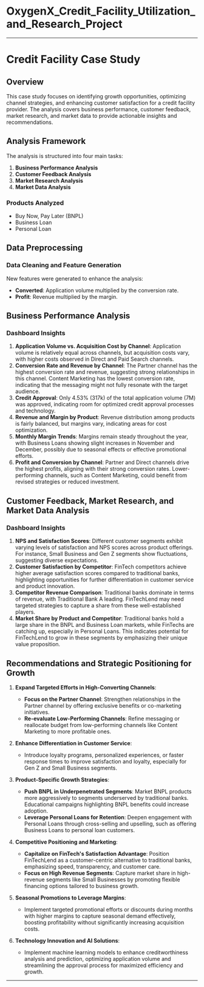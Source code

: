 # OxygenX_Credit_Facility_Utilization_and_Research_Project
---

# Credit Facility Case Study

## Overview

This case study focuses on identifying growth opportunities, optimizing channel strategies, and enhancing customer satisfaction for a credit facility provider. The analysis covers business performance, customer feedback, market research, and market data to provide actionable insights and recommendations.

## Analysis Framework

The analysis is structured into four main tasks:

1. **Business Performance Analysis**
2. **Customer Feedback Analysis**
3. **Market Research Analysis**
4. **Market Data Analysis**

### Products Analyzed

- Buy Now, Pay Later (BNPL)
- Business Loan
- Personal Loan

## Data Preprocessing

### Data Cleaning and Feature Generation

New features were generated to enhance the analysis:

- **Converted**: Application volume multiplied by the conversion rate.
- **Profit**: Revenue multiplied by the margin.

## Business Performance Analysis

### Dashboard Insights

1. **Application Volume vs. Acquisition Cost by Channel**: Application volume is relatively equal across channels, but acquisition costs vary, with higher costs observed in Direct and Paid Search channels.
2. **Conversion Rate and Revenue by Channel**: The Partner channel has the highest conversion rate and revenue, suggesting strong relationships in this channel. Content Marketing has the lowest conversion rate, indicating that the messaging might not fully resonate with the target audience.
3. **Credit Approval**: Only 4.53% (317k) of the total application volume (7M) was approved, indicating room for optimized credit approval processes and technology.
4. **Revenue and Margin by Product**: Revenue distribution among products is fairly balanced, but margins vary, indicating areas for cost optimization.
5. **Monthly Margin Trends**: Margins remain steady throughout the year, with Business Loans showing slight increases in November and December, possibly due to seasonal effects or effective promotional efforts.
6. **Profit and Conversion by Channel**: Partner and Direct channels drive the highest profits, aligning with their strong conversion rates. Lower-performing channels, such as Content Marketing, could benefit from revised strategies or reduced investment.

## Customer Feedback, Market Research, and Market Data Analysis

### Dashboard Insights

1. **NPS and Satisfaction Scores**: Different customer segments exhibit varying levels of satisfaction and NPS scores across product offerings. For instance, Small Business and Gen Z segments show fluctuations, suggesting diverse expectations.
2. **Customer Satisfaction by Competitor**: FinTech competitors achieve higher average satisfaction scores compared to traditional banks, highlighting opportunities for further differentiation in customer service and product innovation.
3. **Competitor Revenue Comparison**: Traditional banks dominate in terms of revenue, with Traditional Bank A leading. FinTechLend may need targeted strategies to capture a share from these well-established players.
4. **Market Share by Product and Competitor**: Traditional banks hold a large share in the BNPL and Business Loan markets, while FinTechs are catching up, especially in Personal Loans. This indicates potential for FinTechLend to grow in these segments by emphasizing their unique value proposition.

## Recommendations and Strategic Positioning for Growth

1. **Expand Targeted Efforts in High-Converting Channels**:
   - **Focus on the Partner Channel**: Strengthen relationships in the Partner channel by offering exclusive benefits or co-marketing initiatives.
   - **Re-evaluate Low-Performing Channels**: Refine messaging or reallocate budget from low-performing channels like Content Marketing to more profitable ones.

2. **Enhance Differentiation in Customer Service**:
   - Introduce loyalty programs, personalized experiences, or faster response times to improve satisfaction and loyalty, especially for Gen Z and Small Business segments.

3. **Product-Specific Growth Strategies**:
   - **Push BNPL in Underpenetrated Segments**: Market BNPL products more aggressively to segments underserved by traditional banks. Educational campaigns highlighting BNPL benefits could increase adoption.
   - **Leverage Personal Loans for Retention**: Deepen engagement with Personal Loans through cross-selling and upselling, such as offering Business Loans to personal loan customers.

4. **Competitive Positioning and Marketing**:
   - **Capitalize on FinTech's Satisfaction Advantage**: Position FinTechLend as a customer-centric alternative to traditional banks, emphasizing speed, transparency, and customer care.
   - **Focus on High Revenue Segments**: Capture market share in high-revenue segments like Small Businesses by promoting flexible financing options tailored to business growth.

5. **Seasonal Promotions to Leverage Margins**:
   - Implement targeted promotional efforts or discounts during months with higher margins to capture seasonal demand effectively, boosting profitability without significantly increasing acquisition costs.

6. **Technology Innovation and AI Solutions**:
   - Implement machine learning models to enhance creditworthiness analysis and prediction, optimizing application volume and streamlining the approval process for maximized efficiency and growth.

---
